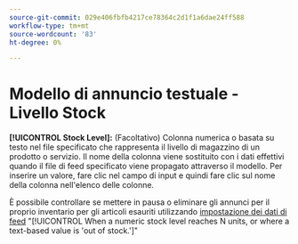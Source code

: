 ```yaml
---
source-git-commit: 029e406fbfb4217ce78364c2d1f1a6dae24ff588
workflow-type: tm+mt
source-wordcount: '83'
ht-degree: 0%

---
```

# Modello di annuncio testuale - Livello Stock

**[!UICONTROL Stock Level]:** (Facoltativo) Colonna numerica o basata su testo nel file specificato che rappresenta il livello di magazzino di un prodotto o servizio. Il nome della colonna viene sostituito con i dati effettivi quando il file di feed specificato viene propagato attraverso il modello. Per inserire un valore, fare clic nel campo di input e quindi fare clic sul nome della colonna nell&#39;elenco delle colonne.

È possibile controllare se mettere in pausa o eliminare gli annunci per il proprio inventario per gli articoli esauriti utilizzando [impostazione dei dati di feed](/help/search-social-commerce/campaign-management/inventory-feeds/feed-settings-manage.md#feed-data-settings) &quot;[!UICONTROL When a numeric stock level reaches N units, or where a text-based value is 'out of stock.']&quot;
